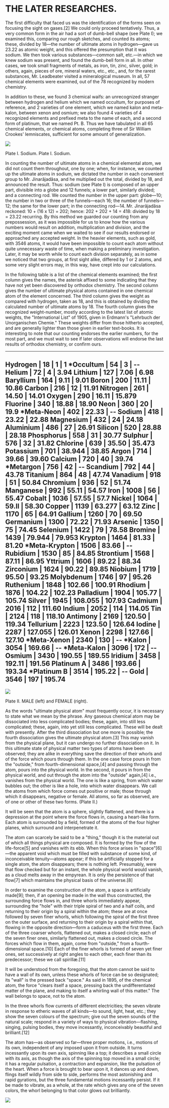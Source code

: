 # THE LATER RESEARCHES.

The first difficulty that faced us was the identification of the forms seen on focusing the sight on gases.[2] We could only proceed tentatively. Thus, a very common form in the air had a sort of dumb-bell shape (see Plate I); we examined this, comparing our rough sketches, and counted its atoms; these, divided by 18—the number of ultimate atoms in hydrogen—gave us 23.22 as atomic weight, and this offered the presumption that it was sodium. We then took various substances—common salt, etc.—in which we knew sodium was present, and found the dumb-bell form in all. In other cases, we took small fragments of metals, as iron, tin, zinc, silver, gold; in others, again, pieces of ore, mineral waters, etc., etc., and, for the rarest substances, Mr. Leadbeater visited a mineralogical museum. In all, 57 chemical elements were examined, out of the 78 recognized by modern chemistry.

In addition to these, we found 3 chemical waifs: an unrecognized stranger between hydrogen and helium which we named occultum, for purposes of reference, and 2 varieties of one element, which we named kalon and meta-kalon, between xenon and osmium; we also found 4 varieties of 4 recognized elements and prefixed meta to the name of each, and a second form of platinum, that we named Pt. B. Thus we have tabulated in all 65 chemical elements, or chemical atoms, completing three of Sir William Crookes' lemniscates, sufficient for some amount of generalization.

![](/img/p1.sod.png)

Plate I. Sodium. Plate I. Sodium.

In counting the number of ultimate atoms in a chemical elemental atom, we did not count them throughout, one by one; when, for instance, we counted up the ultimate atoms in sodium, we dictated the number in each convenient group to Mr. Jinarâjadâsa, and he multiplied out the total, divided by 18, and announced the result. Thus: sodium (see Plate I) is composed of an upper part, divisible into a globe and 12 funnels; a lower part, similarly divided; and a connecting rod. We counted the number in the upper part: globe—10; the number in two or three of the funnels—each 16; the number of funnels—12; the same for the lower part; in the connecting rod—14. Mr. Jinarâjadâsa reckoned: 10 + (16 x 12) = 202; hence: 202 + 202 + 14 = 418: divided by 18 = 23.22 recurring. By this method we guarded our counting from any prepossession, as it was impossible for us to know how the various numbers would result on addition, multiplication and division, and the exciting moment came when we waited to see if our results endorsed or approached any accepted weight. In the heavier elements, such as gold, with 3546 atoms, it would have been impossible to count each atom without quite unnecessary waste of time, when making a preliminary investigation. Later, it may be worth while to count each division separately, as in some we noticed that two groups, at first sight alike, differed by 1 or 2 atoms, and some very slight errors may, in this way, have crept into our calculations.

In the following table is a list of the chemical elements examined; the first column gives the names, the asterisk affixed to some indicating that they have not yet been discovered by orthodox chemistry. The second column gives the number of ultimate physical atoms contained in one chemical atom of the element concerned. The third column gives the weight as compared with hydrogen, taken as 18, and this is obtained by dividing the calculated number of ultimate atoms by 18. The fourth column gives the recognized weight-number, mostly according to the latest list of atomic weights, the "International List" of 1905, given in Erdmann's "Lehrbuch der Unorganischen Chemie." These weights differ from those hitherto accepted, and are generally lighter than those given in earlier text-books. It is interesting to note that our counting endorses the earlier numbers, for the most part, and we must wait to see if later observations will endorse the last results of orthodox chemistry, or confirm ours.

--------------------------------------------
Hydrogen       |    18   |   1     |   1
*Occultum      |    54   |   3     |   --
Helium         |    72   |   4     |   3.94
Lithium        |   127   |   7.06  |   6.98
Baryllium      |   164   |   9.11  |   9.01
Boron          |   200   |  11.11  |  10.86
Carbon         |   216   |  12     |  11.91
Nitrogen       |   261   |  14.50  |  14.01
Oxygen         |   290   |  16.11  |  15.879
Fluorine       |   340   |  18.88  |  18.90
Neon           |   360   |  20     |  19.9
*Meta-Neon     |   402   |  22.33  |   --
Sodium         |   418   |  23.22  |  22.88
Magnesium      |   432   |  24     |  24.18
Aluminium      |   486   |  27     |  26.91
Silicon        |   520   |  28.88  |  28.18
Phosphorus     |   558   |  31     |  30.77
Sulphur        |   576   |  32     |  31.82
Chlorine       |   639   |  35.50  |  35.473
Potassium      |   701   |  38.944 |  38.85
Argon          |   714   |  39.66  |  39.60
Calcium        |   720   |  40     |  39.74
*Metargon      |   756   |  42     |   --
Scandium       |   792   |  44     |  43.78
Titanium       |   864   |  48     |  47.74
Vanadium       |   918   |  51     |  50.84
Chromium       |   936   |  52     |  51.74
Manganese      |   992   |  55.11  |  54.57
Iron           |  1008   |  56     |  55.47
Cobalt         |  1036   |  57.55  |  57.7
Nickel         |  1064   |  59.ll  |  58.30
Copper         |  1139   |  63.277 |  63.12
Zinc           |  1170   |  65     |  64.91
Gallium        |  1260   |  70     |  69.50
Germanium      |  1300   |  72.22  |  71.93
Arsenic        |  1350   |  75     |  74.45
Selenium       |  1422   |  79     |  78.58
Bromine        |  1439   |  79.944 |  79.953
Krypton        |  1464   |  81.33  |  81.20
*Meta-Krypton  |  1506   |  83.66  |   --
Rubidium       |  1530   |  85     |  84.85
Strontium      |  1568   |  87.11  |  86.95
Yttrium        |  1606   |  89.22  |  88.34
Zirconium      |  1624   |  90.22  |  89.85
Niobium        |  1719   |  95.50  |  93.25
Molybdenum     |  1746   |  97     |  95.26
Ruthenium      |  1848   | 102.66  | 100.91
Rhodium        |  1876   | 104.22  | 102.23
Palladium      |  1904   | 105.77  | 105.74
Silver         |  1945   | 108.055 | 107.93
Cadmium        |  2016   | 112     | 111.60
Indium         |  2052   | 114     | 114.05
Tin            |  2124   | 118     | 118.10
Antimony       |  2169   | 120.50  | 119.34
Tellurium      |  2223   | 123.50  | 126.64
Iodine         |  2287   | 127.055 | 126.01
Xenon          |  2298   | 127.66  | 127.10
*Meta-Xenon    |  2340   | 130     |   --
*Kalon         |  3054   | 169.66  |   --
*Meta-Kalon    |  3096   | 172     |   --
Osmium         |  3430   | 190.55  | 189.55
Iridium        |  3458   | 192.11  | 191.56
Platinum A     |  3486   | 193.66  | 193.34
*Platinum B    |  3514   | 195.22  |   --
Gold           |  3546   | 197     | 195.74
--------------------------------------------

![](/img/anu.png)

Plate II. MALE (left) and FEMALE (right).

As the words "ultimate physical atom" must frequently occur, it is necessary to state what we mean by the phrase. Any gaseous chemical atom may be dissociated into less complicated bodies; these, again, into still less complicated; these, again, into yet still less complicated. These will be dealt with presently. After the third dissociation but one more is possible; the fourth dissociation gives the ultimate physical atom.[3] This may vanish from the physical plane, but it can undergo no further dissociation on it. In this ultimate state of physical matter two types of atoms have been observed; they are alike in everything save the direction of their whorls and of the force which pours through them. In the one case force pours in from the "outside," from fourth-dimensional space,[4] and passing through the atom, pours into the physical world. In the second, it pours in from the physical world, and out through the atom into the "outside" again,[4] i.e., vanishes from the physical world. The one is like a spring, from which water bubbles out; the other is like a hole, into which water disappears. We call the atoms from which force comes out positive or male; those through which it disappears, negative or female. All atoms, so far as observed, are of one or other of these two forms. (Plate II.)

It will be seen that the atom is a sphere, slightly flattened, and there is a depression at the point where the force flows in, causing a heart-like form. Each atom is surrounded by a field, formed of the atoms of the four higher planes, which surround and interpenetrate it.

The atom can scarcely be said to be a "thing," though it is the material out of which all things physical are composed. It is formed by the flow of the life-force[5] and vanishes with its ebb. When this force arises in "space"[6]—the apparent void which must be filled with substance of some kind, of inconceivable tenuity—atoms appear; if this be artificially stopped for a single atom, the atom disappears; there is nothing left. Presumably, were that flow checked but for an instant, the whole physical world would vanish, as a cloud melts away in the empyrean. It is only the persistence of that flow[7] which maintains the physical basis of the universe.[8]

In order to examine the construction of the atom, a space is artificially made[9]; then, if an opening be made in the wall thus constructed, the surrounding force flows in, and three whorls immediately appear, surrounding the "hole" with their triple spiral of two and a half coils, and returning to their origin by a spiral within the atom; these are at once followed by seven finer whorls, which following the spiral of the first three on the outer surface, and returning to their origin by a spiral within that, flowing in the opposite direction—form a caduceus with the first three. Each of the three coarser whorls, flattened out, makes a closed circle; each of the seven finer ones, similarly flattened out, makes a closed circle. The forces which flow in them, again, come from "outside," from a fourth-dimensional space.[10] Each of the finer whorls is formed of seven yet finer ones, set successively at right angles to each other, each finer than its predecessor; these we call spirillæ.[11]

It will be understood from the foregoing, that the atom cannot be said to have a wall of its own, unless these whorls of force can be so designated; its "wall" is the pressed back "space." As said in 1895, of the chemical atom, the force "clears itself a space, pressing back the undifferentiated matter of the plane, and making to itself a whirling wall of this matter." The wall belongs to space, not to the atom.

In the three whorls flow currents of different electricities; the seven vibrate in response to etheric waves of all kinds—to sound, light, heat, etc.; they show the seven colours of the spectrum; give out the seven sounds of the natural scale; respond in a variety of ways to physical vibration—flashing, singing, pulsing bodies, they move incessantly, inconceivably beautiful and brilliant.[12]

The atom has—as observed so far—three proper motions, i.e., motions of its own, independent of any imposed upon it from outside. It turns incessantly upon its own axis, spinning like a top; it describes a small circle with its axis, as though the axis of the spinning top moved in a small circle; it has a regular pulsation, a contraction and expansion, like the pulsation of the heart. When a force is brought to bear upon it, it dances up and down, flings itself wildly from side to side, performs the most astonishing and rapid gyrations, but the three fundamental motions incessantly persist. If it be made to vibrate, as a whole, at the rate which gives any one of the seven colors, the whorl belonging to that color glows out brilliantly.

![](/img/current.png)


